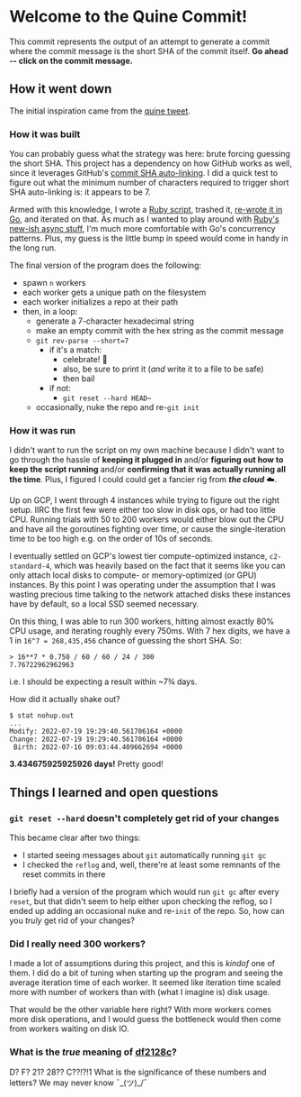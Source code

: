 # Welcome to the Quine Commit!

This commit represents the output of an attempt to generate a commit where the commit message is the short SHA of the commit itself. 
**Go ahead -- click on the commit message.**

## How it went down

The initial inspiration came from the [quine tweet](https://twitter.com/quinetweet/status/1309951041321013248).

### How it was built

You can probably guess what the strategy was here: brute forcing guessing the short SHA.
This project has a dependency on how GitHub works as well, since it leverages GitHub's [commit SHA auto-linking](https://docs.github.com/en/get-started/writing-on-github/working-with-advanced-formatting/autolinked-references-and-urls#commit-shas).
I did a quick test to figure out what the minimum number of characters required to trigger short SHA auto-linking is: it appears to be 7.

Armed with this knowledge, I wrote a [Ruby script](https://github.com/broothie/quine-commit/commit/9c22ebcc8890757942b05b91a866d4bfb46581c6), trashed it, [re-wrote it in Go](https://github.com/broothie/quine-commit/commit/a9f5169993ef50b8d78c9959ecf3c741f2980795), and iterated on that. As much as I wanted to play around with [Ruby's new-ish async stuff](https://brunosutic.com/blog/async-ruby), I'm much more comfortable with Go's concurrency patterns. Plus, my guess is the little bump in speed would come in handy in the long run.

The final version of the program does the following:
- spawn `n` workers
- each worker gets a unique path on the filesystem
- each worker initializes a repo at their path
- then, in a loop:
    - generate a 7-character hexadecimal string
    - make an empty commit with the hex string as the commit message
    - `git rev-parse --short=7`
        - if it's a match:
            - celebrate! 🎉
            - also, be sure to print it (_and_ write it to a file to be safe)
            - then bail
        - if not:
            - `git reset --hard HEAD~`
    - occasionally, nuke the repo and re-`git init`

### How it was run

I didn't want to run the script on my own machine because I didn't want to go through the hassle of **keeping it plugged in** and/or **figuring out how to keep the script running** and/or **confirming that it was actually running all the time**. 
Plus, I figured I could could get a fancier rig from ***the cloud*** ☁️.

Up on GCP, I went through 4 instances while trying to figure out the right setup.
IIRC the first few were either too slow in disk ops, or had too little CPU. 
Running trials with 50 to 200 workers would either blow out the CPU and have all the goroutines fighting over time, or cause the single-iteration time to be too high e.g. on the order of 10s of seconds.

I eventually settled on GCP's lowest tier compute-optimized instance, `c2-standard-4`, which was heavily based on the fact that it seems like you can only attach local disks to compute- or memory-optimized (or GPU) instances. 
By this point I was operating under the assumption that I was wasting precious time talking to the network attached disks these instances have by default, so a local SSD seemed necessary.

On this thing, I was able to run 300 workers, hitting almost exactly 80% CPU usage, and iterating roughly every 750ms. 
With 7 hex digits, we have a 1 in `16^7 = 268,435,456` chance of guessing the short SHA. So:
```
> 16**7 * 0.750 / 60 / 60 / 24 / 300
7.76722962962963
```
i.e. I should be expecting a result within ~7¾ days.

How did it actually shake out?
```
$ stat nohup.out
...
Modify: 2022-07-19 19:29:40.561706164 +0000
Change: 2022-07-19 19:29:40.561706164 +0000
 Birth: 2022-07-16 09:03:44.409662694 +0000
```
**3.434675925925926 days!** Pretty good!

## Things I learned and open questions

### `git reset --hard` doesn't completely get rid of your changes

This became clear after two things:
- I started seeing messages about `git` automatically running `git gc`
- I checked the `reflog` and, well, there're at least some remnants of the reset commits in there

I briefly had a version of the program which would run `git gc` after every `reset`, but that didn't seem to help either upon checking the reflog, so I ended up adding an occasional nuke and re-`init` of the repo. 
So, how can you *truly* get rid of your changes?

### Did I really need 300 workers?

I made a lot of assumptions during this project, and this is *kindof* one of them.
I did do a bit of tuning when starting up the program and seeing the average iteration time of each worker.
It seemed like iteration time scaled more with number of workers than with (what I imagine is) disk usage.

That would be the other variable here right?
With more workers comes more disk operations, and I would guess the bottleneck would then come from workers waiting on disk IO. 

### What is the *true* meaning of [df2128c](https://github.com/broothie/quine-commit/commit/df2128c1b3fed98d646d86911adba677a97165ad)?

D? F? 21? 28?? C??!?!1 What is the significance of these numbers and letters? We may never know ¯\_(ツ)_/¯

